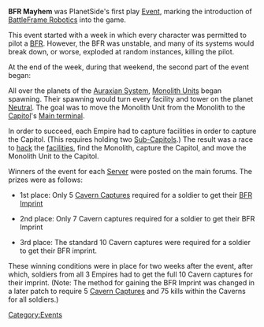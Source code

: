 **BFR Mayhem** was PlanetSide's first play [Event](Event "wikilink"),
marking the introduction of [BattleFrame
Robotics](BattleFrame_Robotics "wikilink") into the game.

This event started with a week in which every character was permitted to
pilot a [BFR](BFR "wikilink"). However, the BFR was unstable, and many
of its systems would break down, or worse, exploded at random instances,
killing the pilot.

At the end of the week, during that weekend, the second part of the
event began:

All over the planets of the [Auraxian System](Auraxis "wikilink"),
[Monolith Units](Monolith "wikilink") began spawning. Their spawning
would turn every facility and tower on the planet
[Neutral](Neutral "wikilink"). The goal was to move the Monolith Unit
from the Monolith to the [Capitol](Capitol "wikilink")'s [Main
terminal](Main_terminal "wikilink").

In order to succeed, each Empire had to capture facilities in order to
capture the Capitol. (This requires holding two
[Sub-Capitols](Sub-Capitol "wikilink").) The result was a race to
[hack](hack "wikilink") the [facilities](facilities "wikilink"), find
the Monolith, capture the Capitol, and move the Monolith Unit to the
Capitol.

Winners of the event for each [Server](:Category:Servers "wikilink")
were posted on the main forums. The prizes were as follows:

-   1st place: Only 5 [Cavern Captures](Cavern_Captures "wikilink")
    required for a soldier to get their [BFR
    Imprint](BFR_Imprint "wikilink")

<!-- -->

-   2nd place: Only 7 Cavern captures required for a soldier to get
    their BFR Imprint

<!-- -->

-   3rd place: The standard 10 Cavern captures were required for a
    soldier to get their BFR imprint.

These winning conditions were in place for two weeks after the event,
after which, soldiers from all 3 Empires had to get the full 10 Cavern
captures for their imprint. (Note: The method for gaining the BFR
Imprint was changed in a later patch to require 5 [Cavern
Captures](Cavern_Captures "wikilink") and 75 kills within the Caverns
for all soldiers.)

[Category:Events](Category:Events "wikilink")